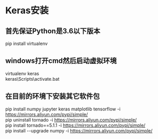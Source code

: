 # Keras安装

## 首先保证Python是3.6以下版本

pip install virtualenv

## windows打开cmd然后启动虚拟环境

virtualenv keras  
keras\Scripts\activate.bat

## 在目前的环境下安装其它软件包

pip install numpy jupyter keras matplotlib tensorflow -i https://mirrors.aliyun.com/pypi/simple/   
pip uninstall tornado -i https://mirrors.aliyun.com/pypi/simple/  
pip install tornado==5.1.1 -i https://mirrors.aliyun.com/pypi/simple/  
pip install --upgrade numpy -i https://mirrors.aliyun.com/pypi/simple/  
